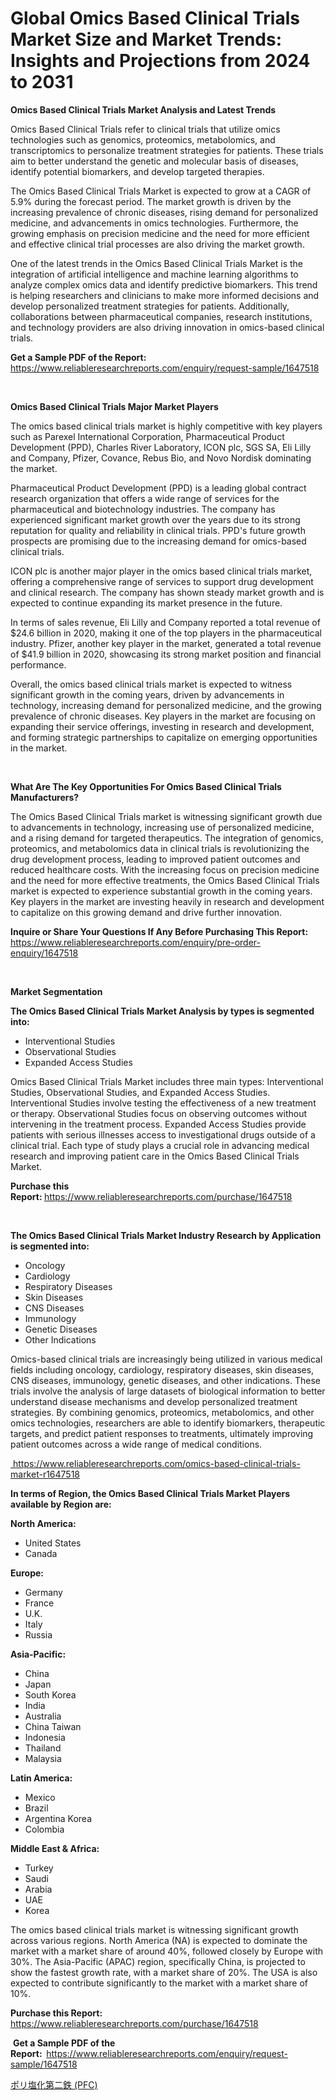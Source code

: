 <p><h1>Global Omics Based Clinical Trials Market Size and Market Trends: Insights and Projections from 2024 to 2031</h1></p><p><strong>Omics Based Clinical Trials Market Analysis and Latest Trends</strong></p>
<p><p>Omics Based Clinical Trials refer to clinical trials that utilize omics technologies such as genomics, proteomics, metabolomics, and transcriptomics to personalize treatment strategies for patients. These trials aim to better understand the genetic and molecular basis of diseases, identify potential biomarkers, and develop targeted therapies. </p><p>The Omics Based Clinical Trials Market is expected to grow at a CAGR of 5.9% during the forecast period. The market growth is driven by the increasing prevalence of chronic diseases, rising demand for personalized medicine, and advancements in omics technologies. Furthermore, the growing emphasis on precision medicine and the need for more efficient and effective clinical trial processes are also driving the market growth.</p><p>One of the latest trends in the Omics Based Clinical Trials Market is the integration of artificial intelligence and machine learning algorithms to analyze complex omics data and identify predictive biomarkers. This trend is helping researchers and clinicians to make more informed decisions and develop personalized treatment strategies for patients. Additionally, collaborations between pharmaceutical companies, research institutions, and technology providers are also driving innovation in omics-based clinical trials.</p></p>
<p><strong>Get a Sample PDF of the Report:&nbsp;</strong> <a href="https://www.reliableresearchreports.com/enquiry/request-sample/1647518">https://www.reliableresearchreports.com/enquiry/request-sample/1647518</a></p>
<p>&nbsp;</p>
<p><strong>Omics Based Clinical Trials Major Market Players</strong></p>
<p><p>The omics based clinical trials market is highly competitive with key players such as Parexel International Corporation, Pharmaceutical Product Development (PPD), Charles River Laboratory, ICON plc, SGS SA, Eli Lilly and Company, Pfizer, Covance, Rebus Bio, and Novo Nordisk dominating the market.</p><p>Pharmaceutical Product Development (PPD) is a leading global contract research organization that offers a wide range of services for the pharmaceutical and biotechnology industries. The company has experienced significant market growth over the years due to its strong reputation for quality and reliability in clinical trials. PPD's future growth prospects are promising due to the increasing demand for omics-based clinical trials.</p><p>ICON plc is another major player in the omics based clinical trials market, offering a comprehensive range of services to support drug development and clinical research. The company has shown steady market growth and is expected to continue expanding its market presence in the future.</p><p>In terms of sales revenue, Eli Lilly and Company reported a total revenue of $24.6 billion in 2020, making it one of the top players in the pharmaceutical industry. Pfizer, another key player in the market, generated a total revenue of $41.9 billion in 2020, showcasing its strong market position and financial performance.</p><p>Overall, the omics based clinical trials market is expected to witness significant growth in the coming years, driven by advancements in technology, increasing demand for personalized medicine, and the growing prevalence of chronic diseases. Key players in the market are focusing on expanding their service offerings, investing in research and development, and forming strategic partnerships to capitalize on emerging opportunities in the market.</p></p>
<p>&nbsp;</p>
<p><strong>What Are The Key Opportunities For Omics Based Clinical Trials Manufacturers?</strong></p>
<p><p>The Omics Based Clinical Trials market is witnessing significant growth due to advancements in technology, increasing use of personalized medicine, and a rising demand for targeted therapeutics. The integration of genomics, proteomics, and metabolomics data in clinical trials is revolutionizing the drug development process, leading to improved patient outcomes and reduced healthcare costs. With the increasing focus on precision medicine and the need for more effective treatments, the Omics Based Clinical Trials market is expected to experience substantial growth in the coming years. Key players in the market are investing heavily in research and development to capitalize on this growing demand and drive further innovation.</p></p>
<p><strong>Inquire or Share Your Questions If Any Before Purchasing This Report:</strong> <a href="https://www.reliableresearchreports.com/enquiry/pre-order-enquiry/1647518">https://www.reliableresearchreports.com/enquiry/pre-order-enquiry/1647518</a></p>
<p>&nbsp;</p>
<p><strong>Market Segmentation</strong></p>
<p><strong>The Omics Based Clinical Trials Market Analysis by types is segmented into:</strong></p>
<p><ul><li>Interventional Studies</li><li>Observational Studies</li><li>Expanded Access Studies</li></ul></p>
<p><p>Omics Based Clinical Trials Market includes three main types: Interventional Studies, Observational Studies, and Expanded Access Studies. Interventional Studies involve testing the effectiveness of a new treatment or therapy. Observational Studies focus on observing outcomes without intervening in the treatment process. Expanded Access Studies provide patients with serious illnesses access to investigational drugs outside of a clinical trial. Each type of study plays a crucial role in advancing medical research and improving patient care in the Omics Based Clinical Trials Market.</p></p>
<p><strong>Purchase this Report:&nbsp;</strong><a href="https://www.reliableresearchreports.com/purchase/1647518">https://www.reliableresearchreports.com/purchase/1647518</a></p>
<p>&nbsp;</p>
<p><strong>The Omics Based Clinical Trials Market Industry Research by Application is segmented into:</strong></p>
<p><ul><li>Oncology</li><li>Cardiology</li><li>Respiratory Diseases</li><li>Skin Diseases</li><li>CNS Diseases</li><li>Immunology</li><li>Genetic Diseases</li><li>Other Indications</li></ul></p>
<p><p>Omics-based clinical trials are increasingly being utilized in various medical fields including oncology, cardiology, respiratory diseases, skin diseases, CNS diseases, immunology, genetic diseases, and other indications. These trials involve the analysis of large datasets of biological information to better understand disease mechanisms and develop personalized treatment strategies. By combining genomics, proteomics, metabolomics, and other omics technologies, researchers are able to identify biomarkers, therapeutic targets, and predict patient responses to treatments, ultimately improving patient outcomes across a wide range of medical conditions.</p></p>
<p><a href="https://www.reliableresearchreports.com/omics-based-clinical-trials-market-r1647518">&nbsp;https://www.reliableresearchreports.com/omics-based-clinical-trials-market-r1647518</a></p>
<p><strong>In terms of Region, the Omics Based Clinical Trials Market Players available by Region are:</strong></p>
<p>
    <p> <strong> North America: </strong>
        <ul>
            <li>United States</li>
            <li>Canada</li>
        </ul>
        </p> 
    <p> <strong> Europe: </strong>
        <ul>
            <li>Germany</li>
            <li>France</li>
            <li>U.K.</li>
            <li>Italy</li>
            <li>Russia</li>
        </ul>
        </p> 
    <p> <strong> Asia-Pacific: </strong>
        <ul>
            <li>China</li>
            <li>Japan</li>
            <li>South Korea</li>
            <li>India</li>
            <li>Australia</li>
            <li>China Taiwan</li>
            <li>Indonesia</li>
            <li>Thailand</li>
            <li>Malaysia</li>
        </ul>
        </p> 
    <p> <strong> Latin America: </strong>
        <ul>
            <li>Mexico</li>
            <li>Brazil</li>
            <li>Argentina Korea</li>
            <li>Colombia</li>
        </ul>
        </p> 
    <p> <strong> Middle East & Africa: </strong>
        <ul>
            <li>Turkey</li>
            <li>Saudi</li>
            <li>Arabia</li>
            <li>UAE</li>
            <li>Korea</li>
        </ul>
    </p>
    </p>
<p><p>The omics based clinical trials market is witnessing significant growth across various regions. North America (NA) is expected to dominate the market with a market share of around 40%, followed closely by Europe with 30%. The Asia-Pacific (APAC) region, specifically China, is projected to show the fastest growth rate, with a market share of 20%. The USA is also expected to contribute significantly to the market with a market share of 10%.</p></p>
<p><strong>Purchase this Report: </strong><a href="https://www.reliableresearchreports.com/purchase/1647518">https://www.reliableresearchreports.com/purchase/1647518</a></p>
<p>&nbsp;<strong>Get a Sample PDF of the Report:&nbsp;&nbsp;</strong><a href="https://www.reliableresearchreports.com/enquiry/request-sample/1647518">https://www.reliableresearchreports.com/enquiry/request-sample/1647518</a></p>
<p><strong></strong></p>
<p><p><a href="https://medium.com/@frankfurter35566/2024%E5%B9%B4%E3%81%8B%E3%82%892031%E5%B9%B4%E3%81%BE%E3%81%A7%E3%81%AE-%E3%81%AEcagr%E3%81%A7%E6%8B%A1%E5%A4%A7%E3%81%99%E3%82%8Bpoly-ferric-chloride-pfc-%E5%B8%82%E5%A0%B4%E3%81%AE%E8%A6%8F%E6%A8%A1%E3%81%AB%E9%96%A2%E3%81%99%E3%82%8B%E6%B4%9E%E5%AF%9F-1739f5ecd897">ポリ塩化第二鉄 (PFC)</a></p></p>